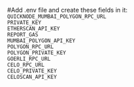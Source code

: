 #Add .env file and create these fields in it:<br/>
`QUICKNODE_MUMBAI_POLYGON_RPC_URL`<br/>
`PRIVATE_KEY`<br/>
`ETHERSCAN_API_KEY`<br/>
`REPORT_GAS`<br/>
`MUMBAI_POLYGON_API_KEY`<br/>
`POLYGON_RPC_URL`<br/>
`POLYGON_PRIVATE_KEY`<br/>
`GOERLI_RPC_URL`<br/>
`CELO_RPC_URL`<br/>
`CELO_PRIVATE_KEY`<br/>
`CELOSCAN_API_KEY`

